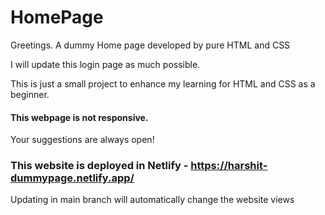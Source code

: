 # HomePage
Greetings.
A dummy Home page developed by pure HTML and CSS

I will update this login page as much possible.

This is just a small project to enhance my learning for HTML and CSS as a beginner.

#### This webpage is not responsive.

Your suggestions are always open!


### This website is deployed in Netlify - https://harshit-dummypage.netlify.app/

Updating in main branch will automatically change the website views
